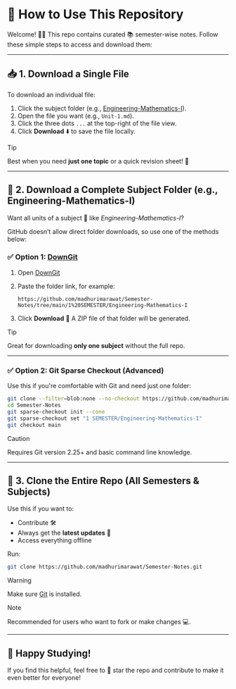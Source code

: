 # 📘 How to Use This Repository

Welcome! 🙋‍♀️ This repo contains curated 📚 semester-wise notes. Follow these simple steps to access and download them:

---

## 📥 1. Download a **Single File**

To download an individual file:

1. Click the subject folder (e.g., [Engineering-Mathematics-I](https://github.com/madhurimarawat/Semester-Notes/blob/main/1%20SEMESTER/Engineering-Mathematics-I)).
2. Open the file you want (e.g., `Unit-1.md`).
3. Click the three dots `...` at the top-right of the file view.
4. Click **Download** ⬇️ to save the file locally.

> [!TIP]
> Best when you need **just one topic** or a quick revision sheet! 📝

---

## 📁 2. Download a **Complete Subject Folder** (e.g., Engineering-Mathematics-I)

Want all units of a subject 📘 like *Engineering-Mathematics-I*?

GitHub doesn’t allow direct folder downloads, so use one of the methods below:

### ✅ Option 1: [**DownGit**](https://minhaskamal.github.io/DownGit/#/home)

1. Open [DownGit](https://minhaskamal.github.io/DownGit/#/home)
2. Paste the folder link, for example:

   ```
   https://github.com/madhurimarawat/Semester-Notes/tree/main/1%20SEMESTER/Engineering-Mathematics-I
   ```
3. Click **Download** 🚀
   A ZIP file of that folder will be generated.

> [!TIP]
> Great for downloading **only one subject** without the full repo.

---

### ✅ Option 2: Git Sparse Checkout (Advanced)

Use this if you're comfortable with Git and need just one folder:

```bash
git clone --filter=blob:none --no-checkout https://github.com/madhurimarawat/Semester-Notes.git
cd Semester-Notes
git sparse-checkout init --cone
git sparse-checkout set "1 SEMESTER/Engineering-Mathematics-I"
git checkout main
```

> [!CAUTION]
> Requires Git version 2.25+ and basic command line knowledge.

---

## 🧰 3. Clone the Entire Repo (All Semesters & Subjects)

Use this if you want to:

* Contribute 🛠️
* Always get the **latest updates** 🔄
* Access everything offline

Run:

```bash
git clone https://github.com/madhurimarawat/Semester-Notes.git
```

> [!WARNING]
> Make sure [Git](https://git-scm.com/downloads) is installed.

> [!NOTE]
> Recommended for users who want to fork or make changes 💻.

---

## 🙌 Happy Studying!

If you find this helpful, feel free to 🌟 star the repo and contribute to make it even better for everyone!
